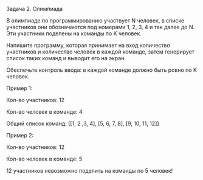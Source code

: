 Задача 2. Олимпиада

В олимпиаде по программированию участвует N человек, в списке участников они обозначаются под номерами 1, 2, 3, 4 и так далее до N. Эти участники поделены на команды по K человек.


Напишите программу, которая принимает на вход количество участников и количество человек в каждой команде, затем генерирует список таких команд и выводит его на экран. 

Обеспечьте контроль ввода: в каждой команде должно быть ровно по K человек.


Пример 1:

Кол-во участников: 12

Кол-во человек в команде: 4


Общий список команд: [[1, 2 ,3, 4], [5, 6, 7, 8], [9, 10, 11, 12]]


Пример 2:

Кол-во участников: 12

Кол-во человек в команде: 5


12 участников невозможно поделить на команды по 5 человек!
